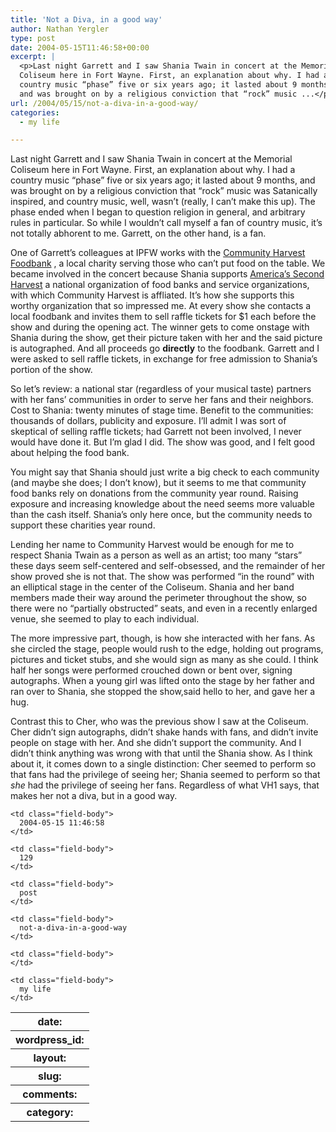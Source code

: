 ```yaml
---
title: 'Not a Diva, in a good way'
author: Nathan Yergler
type: post
date: 2004-05-15T11:46:58+00:00
excerpt: |
  <p>Last night Garrett and I saw Shania Twain in concert at the Memorial
  Coliseum here in Fort Wayne. First, an explanation about why. I had a
  country music “phase” five or six years ago; it lasted about 9 months,
  and was brought on by a religious conviction that “rock” music ...</p>
url: /2004/05/15/not-a-diva-in-a-good-way/
categories:
  - my life

---
```

Last night Garrett and I saw Shania Twain in concert at the Memorial Coliseum here in Fort Wayne. First, an explanation about why. I had a country music “phase” five or six years ago; it lasted about 9 months, and was brought on by a religious conviction that “rock” music was Satanically inspired, and country music, well, wasn’t (really, I can’t make this up). The phase ended when I began to question religion in general, and arbitrary rules in particular. So while I wouldn’t call myself a fan of country music, it’s not totally abhorent to me. Garrett, on the other hand, is a fan.

One of Garrett’s colleagues at <span class="caps">IPFW</span> works with the [Community Harvest Foodbank][1] , a local charity serving those who can’t put food on the table. We became involved in the concert because Shania supports [America’s Second Harvest][2]  a national organization of food banks and service organizations, with which Community Harvest is affliated. It’s how she supports this worthy organization that so impressed me. At every show she contacts a local foodbank and invites them to sell raffle tickets for $1 each before the show and during the opening act. The winner gets to come onstage with Shania during the show, get their picture taken with her and the said picture is autographed. And all proceeds go **directly** to the foodbank. Garrett and I were asked to sell raffle tickets, in exchange for free admission to Shania’s portion of the show.

So let’s review: a national star (regardless of your musical taste) partners with her fans’ communities in order to serve her fans and their neighbors. Cost to Shania: twenty minutes of stage time. Benefit to the communities: thousands of dollars, publicity and exposure. I’ll admit I was sort of skeptical of selling raffle tickets; had Garrett not been involved, I never would have done it. But I’m glad I did. The show was good, and I felt good about helping the food bank.

You might say that Shania should just write a big check to each community (and maybe she does; I don’t know), but it seems to me that community food banks rely on donations from the community year round. Raising exposure and increasing knowledge about the need seems more valuable than the cash itself. Shania’s only here once, but the community needs to support these charities year round.

Lending her name to Community Harvest would be enough for me to respect Shania Twain as a person as well as an artist; too many “stars” these days seem self-centered and self-obsessed, and the remainder of her show proved she is not that. The show was performed “in the round” with an elliptical stage in the center of the Coliseum. Shania and her band members made their way around the perimeter throughout the show, so there were no “partially obstructed” seats, and even in a recently enlarged venue, she seemed to play to each individual.

The more impressive part, though, is how she interacted with her fans. As she circled the stage, people would rush to the edge, holding out programs, pictures and ticket stubs, and she would sign as many as she could. I think half her songs were performed crouched down or bent over, signing autographs. When a young girl was lifted onto the stage by her father and ran over to Shania, she stopped the show,said hello to her, and gave her a hug.

Contrast this to Cher, who was the previous show I saw at the Coliseum. Cher didn’t sign autographs, didn’t shake hands with fans, and didn’t invite people on stage with her. And she didn’t support the community. And I didn’t think anything was wrong with that until the Shania show. As I think about it, it comes down to a single distinction: Cher seemed to perform so that fans had the privilege of seeing her; Shania seemed to perform so that _she_ had the privilege of seeing her fans. Regardless of what <span class="caps">VH1</span> says, that makes her not a diva, but in a good way.

<table class="docutils field-list" frame="void" rules="none">
  <col class="field-name" /> <col class="field-body" /> <tr class="field">
    <th class="field-name">
      date:
    </th>

    <td class="field-body">
      2004-05-15 11:46:58
    </td>
  </tr>

  <tr class="field">
    <th class="field-name">
      wordpress_id:
    </th>

    <td class="field-body">
      129
    </td>
  </tr>

  <tr class="field">
    <th class="field-name">
      layout:
    </th>

    <td class="field-body">
      post
    </td>
  </tr>

  <tr class="field">
    <th class="field-name">
      slug:
    </th>

    <td class="field-body">
      not-a-diva-in-a-good-way
    </td>
  </tr>

  <tr class="field">
    <th class="field-name">
      comments:
    </th>

    <td class="field-body">
    </td>
  </tr>

  <tr class="field">
    <th class="field-name">
      category:
    </th>

    <td class="field-body">
      my life
    </td>
  </tr>
</table>

 [1]: http://www.communityharvest.org/
 [2]: http://www.secondharvest.org/